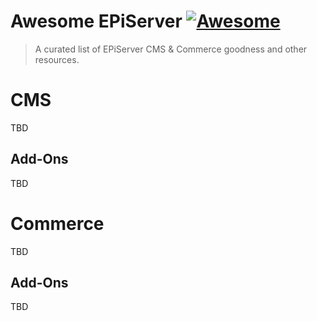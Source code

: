 # Awesome EPiServer [![Awesome](https://cdn.rawgit.com/sindresorhus/awesome/d7305f38d29fed78fa85652e3a63e154dd8e8829/media/badge.svg)](https://github.com/sindresorhus/awesome)

> A curated list of EPiServer CMS & Commerce goodness and other resources.

# CMS

TBD 
## Add-Ons

TBD

# Commerce

TBD

## Add-Ons

TBD
